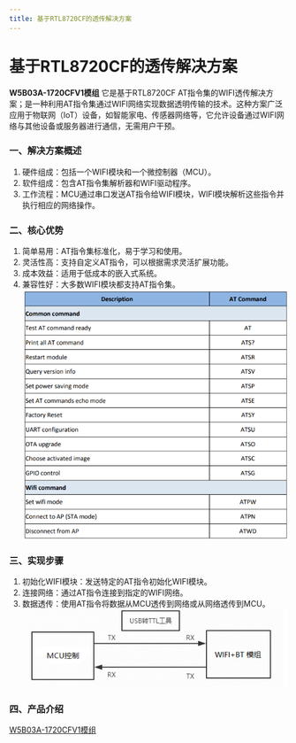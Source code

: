 ```yaml
---
title: 基于RTL8720CF的透传解决方案
---
```



# 基于RTL8720CF的透传解决方案



**W5B03A-1720CFV1模组** 它是基于RTL8720CF AT指令集的WIFI透传解决方案；是一种利用AT指令集通过WIFI网络实现数据透明传输的技术。这种方案广泛应用于物联网（IoT）设备，如智能家电、传感器网络等，它允许设备通过WIFI网络与其他设备或服务器进行通信，无需用户干预。

### 一、解决方案概述

1. 硬件组成：包括一个WIFI模块和一个微控制器（MCU）。
2. 软件组成：包含AT指令集解析器和WIFI驱动程序。
3. 工作流程：MCU通过串口发送AT指令给WIFI模块，WIFI模块解析这些指令并执行相应的网络操作。

### 二、核心优势
1. 简单易用：AT指令集标准化，易于学习和使用。
2. 灵活性高：支持自定义AT指令，可以根据需求灵活扩展功能。
3. 成本效益：适用于低成本的嵌入式系统。
4. 兼容性好：大多数WIFI模块都支持AT指令集。
![AT指令集](../../assets/images/8720CF/1280X1280.PNG)

### 三、实现步骤
1. 初始化WIFI模块：发送特定的AT指令初始化WIFI模块。
2. 连接网络：通过AT指令连接到指定的WIFI网络。
3. 数据透传：使用AT指令将数据从MCU透传到网络或从网络透传到MCU。
![实现图](../../assets/images/8720CF/逻辑图.PNG)

### 四、产品介绍
[W5B03A-1720CFV1模组](../../products/8720cf/index.md)